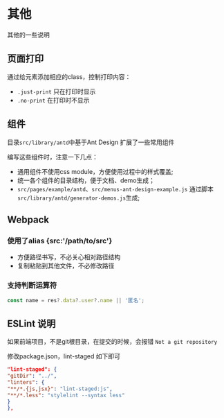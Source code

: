 # 其他

其他的一些说明

## 页面打印

通过给元素添加相应的class，控制打印内容：

- `.just-print` 只在打印时显示
- `.no-print` 在打印时不显示

## 组件

目录`src/library/antd`中基于Ant Design 扩展了一些常用组件

编写这些组件时，注意一下几点：

- 通用组件不使用css module，方便使用过程中的样式覆盖;
- 统一各个组件的目录结构，便于文档、demo生成；
- `src/pages/example/antd`、`src/menus-ant-design-example.js` 通过脚本 `src/library/antd/generator-demos.js`生成;

## Webpack

### 使用了alias {src:'/path/to/src'}

- 方便路径书写，不必关心相对路径结构
- 复制粘贴到其他文件，不必修改路径

### 支持判断运算符

```js
const name = res?.data?.user?.name || '匿名';
```

## ESLint 说明

如果前端项目，不是git根目录，在提交的时候，会报错 `Not a git repository`

修改package.json，lint-staged 如下即可

```json
"lint-staged": {
"gitDir": "../",
"linters": {
"**/*.{js,jsx}": "lint-staged:js",
"**/*.less": "stylelint --syntax less"
}
},
```
